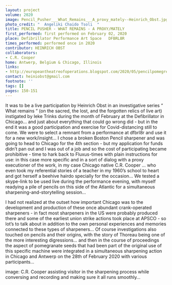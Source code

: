 ```yaml
---
layout: project
volume: 2020
image: Pencil_Pusher___What_Remains___A_proxy_mately--Heinrich_Obst.jpg
photo_credit: "  Angeliki Chaido Tsoli  "
title: PENCIL PUSHER - WHAT REMAINS - A PROXY/MATELY
first_performed: first performed on February 02, 2020
place: Defibrillator Performance Art Space   DFBRL8R
times_performed: performed once in 2020
contributor: HEINRICH OBST
collaborators:
- C.R. Cooper
home: Antwerp, Belgium & Chicago, Illinois
links:
- http://europeantheatreofoperations.blogspot.com/2020/05/pencilpomegrenade-beehive.html
contact: heiniobst@gmail.com
footnote: ''
tags: []
pages: 150-151
---
```





It was to be a live participation by Heinrich Obst in an investigative series “ What remains “ (on the sacred, the lost, and the forgotten relics of live art) instigated by Ieke Trinks during the month of February at the Defibrillator in Chicago… and just about everything that could go wrong did - but in the end it was a good participation and exercise for Covid-distancing still to come. We were to select a remnant from a performance at dfbrl8r and use it for a new work/insight… I chose a broken Boston Pencil sharpener and was going to head to Chicago for the 4th section - but my application for funds didn’t pan out and I was out of a job and so the cost of participating became prohibitive - time to hark back to Fluxus-times with plain instructions for use: in this case more specific and in a sort of dialog with a proxy executioner of the work, in my case Chicago native C.R. Cooper … who even took my referential stories of a teacher in my 1960’s school to heart and got herself a beehive hairdo specially for the occasion… We tested a skype-link to be used live during the performance evening, with myself readying a pile of pencils on this side of the Atlantic for a simultaneous sharpening-and-storytelling session… 

I had not realized at the outset how important Chicago was to the development and production of these once abundant crank-operated sharpeners - in fact most sharpeners in the US were probably produced there and some of the earliest union strike actions took place at APSCO - so lot’s to talk about in addition to the own personal experiences and memories connected to these types of sharpeners… Of course investigations also touched on pencils and their origins, with the story of Thoreau being one of the more interesting digressions… and then in the course of proceedings the aspect of pomegranate seeds that had been part of the original use of this specific machine were integrated in a simultaneous sharpening action in Chicago and Antwerp on the 28th of February 2020 with various participants…


image: C.R. Cooper assisting visitor in the sharpening process while conversing and recording and making sure it all runs smoothly… 

